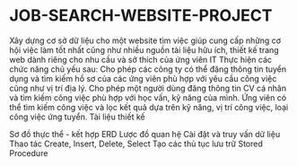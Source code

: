 # JOB-SEARCH-WEBSITE-PROJECT
Xây dựng cơ sở dữ liệu cho một website tìm việc giúp cung cấp những cơ hội việc làm  tốt nhất cũng như nhiều nguồn tài liệu hữu ích, thiết kế trang web dành riêng cho nhu cầu và sở thích của ứng viên IT
Thực hiện các chức năng chủ yếu sau: 
Cho phép các công ty có thể đăng thông tin tuyển dụng và tìm kiếm hồ sơ của các ứng viên phù hợp với yêu cầu công việc cũng như vị trí địa lý.
Cho phép một người dùng đăng thông tin CV cá nhân và tìm kiếm công việc phù hợp với học vấn, kỹ năng của mình.
Ứng viên có thể tìm kiếm công việc và lọc kết quả dựa trên kỹ năng, vị trí công việc, loại công việc ứng tuyển.
Tài liệu thiết kế

Sơ đồ thực thể - kết hợp ERD
Lược đồ quan hệ
Cài đặt và truy vấn dữ liệu
Thao tác Create, Insert, Delete, Select
Tạo các thủ tục lưu trữ Stored Procedure
